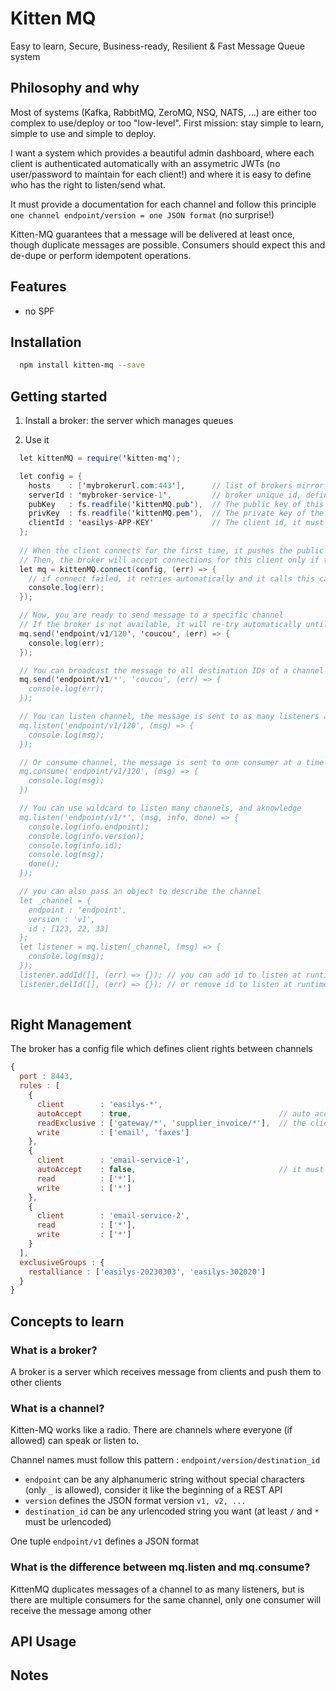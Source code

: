# Kitten MQ

Easy to learn, Secure, Business-ready, Resilient & Fast Message Queue system

## Philosophy and why

Most of systems (Kafka, RabbitMQ, ZeroMQ, NSQ, NATS, ...) are either too complex to use/deploy or too "low-level".
First mission: stay simple to learn, simple to use and simple to deploy.

I want a system which provides a beautiful admin dashboard, where each client is authenticated 
automatically with an assymetric JWTs (no user/password to maintain for each client!) and where it 
is easy to define who has the right to listen/send what.

It must provide a documentation for each channel and follow this principle `one channel endpoint/version = one JSON format` (no surprise!)

Kitten-MQ guarantees that a message will be delivered at least once, though duplicate messages are possible.
Consumers should expect this and de-dupe or perform idempotent operations.

## Features

- no SPF


## Installation

```bash
  npm install kitten-mq --save
```

## Getting started

1) Install a broker: the server which manages queues


2) Use it

```java
  let kittenMQ = require('kitten-mq');

  let config = {
    hosts    : ['mybrokerurl.com:443'],      // list of brokers mirror URLs for High Avaibility
    serverId : 'mybroker-service-1',         // broker unique id, defined on the broker side
    pubKey   : fs.readfile('kittenMQ.pub'),  // The public key of this client sent to the broker
    privKey  : fs.readfile('kittenMQ.pem'),  // The private key of the client used to generate tokens
    clientId : 'easilys-APP-KEY'             // The client id, it must be globally unique
  };
  
  // When the client connects for the first time, it pushes the public key on the broker
  // Then, the broker will accept connections for this client only if tokens are generated with the same pub/priv key
  let mq = kittenMQ.connect(config, (err) => {
    // if connect failed, it retries automatically and it calls this callback for each retry
    console.log(err);
  });

  // Now, you are ready to send message to a specific channel
  // If the broker is not available, it will re-try automatically until the sending queue is full, then the callback is called with errors
  mq.send('endpoint/v1/120', 'coucou', (err) => {
    console.log(err);
  });

  // You can broadcast the message to all destination IDs of a channel
  mq.send('endpoint/v1/*', 'coucou', (err) => {
    console.log(err);
  });

  // You can listen channel, the message is sent to as many listeners as there are
  mq.listen('endpoint/v1/120', (msg) => {
    console.log(msg);
  });

  // Or consume channel, the message is sent to one consumer at a time (round-robin distribution)
  mq.consume('endpoint/v1/120', (msg) => {
    console.log(msg);
  })

  // You can use wildcard to listen many channels, and aknowledge
  mq.listen('endpoint/v1/*', (msg, info, done) => {
    console.log(info.endpoint);
    console.log(info.version);
    console.log(info.id);
    console.log(msg);
    done();
  });

  // you can also pass an object to describe the channel
  let _channel = {
    endpoint : 'endpoint',
    version : 'v1',
    id : [123, 22, 33]
  };
  let listener = mq.listen(_channel, (msg) => {
    console.log(msg);
  });
  listener.addId([], (err) => {}); // you can add id to listen at runtime
  listener.delId([], (err) => {}); // or remove id to listen at runtime
  
```

## Right Management

The broker has a config file which defines client rights between channels

```javascript
{
  port : 8443,
  rules : [ 
    {
      client        : 'easilys-*',
      autoAccept    : true,                                 // auto accept new clients which match this client name
      readExclusive : ['gateway/*', 'supplier_invoice/*'],  // the client cannot listen on *
      write         : ['email', 'faxes']
    },
    {
      client        : 'email-service-1',
      autoAccept    : false,                                // it must stays at false because
      read          : ['*'],
      write         : ['*']
    },
    {
      client        : 'email-service-2',
      read          : ['*'],
      write         : ['*']
    }
  ],
  exclusiveGroups : {
    restalliance : ['easilys-20230303', 'easilys-302020']
  }
}
```


## Concepts to learn

### What is a broker?

A broker is a server which receives message from clients and push them to other clients

### What is a channel?

Kitten-MQ works like a radio. There are channels where everyone (if allowed) can speak or listen to.

Channel names must follow this pattern : `endpoint/version/destination_id`

- `endpoint` can be any alphanumeric string without special characters (only `_` is allowed), consider it like the beginning of a REST API
- `version`  defines the JSON format version `v1, v2, ...`
- `destination_id` can be any urlencoded string you want (at least `/` and `*` must be urlencoded)

One tuple `endpoint/v1` defines a JSON format


### What is the difference between mq.listen and mq.consume?

KittenMQ duplicates messages of a channel to as many listeners, but is there are multiple consumers for the same channel, only one
consumer will receive the message among other


## API Usage



## Notes 



